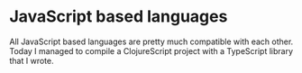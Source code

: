 # JavaScript based languages

All JavaScript based languages are pretty much compatible with each other. Today I managed to compile a ClojureScript project with a TypeScript library that I wrote. 